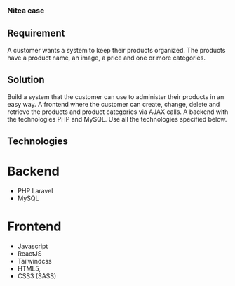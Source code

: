 ### Nitea case

## Requirement

A customer wants a system to keep their products organized. The products have a product name, an image, a price and one or more categories.

## Solution

Build a system that the customer can use to administer their products in an easy way. A frontend where the customer can create, change, delete and retrieve the products and product categories via AJAX calls. A backend with the technologies PHP and MySQL. Use all the technologies specified below.

## Technologies
# Backend
- PHP Laravel
- MySQL

# Frontend 
- Javascript
- ReactJS
- Tailwindcss
- HTML5, 
- CSS3 (SASS)
